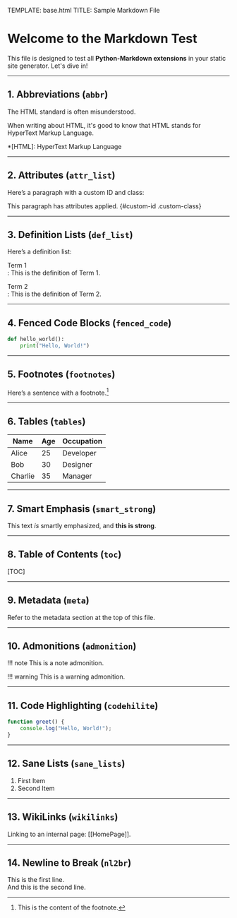 TEMPLATE: base.html
TITLE: Sample Markdown File

# Welcome to the Markdown Test

This file is designed to test all **Python-Markdown extensions** in your static site generator. Let's dive in!

---

## 1. Abbreviations (`abbr`)

The HTML standard is often misunderstood.

When writing about HTML, it's good to know that HTML stands for HyperText Markup Language.

*[HTML]: HyperText Markup Language

---

## 2. Attributes (`attr_list`)

Here’s a paragraph with a custom ID and class:

This paragraph has attributes applied. {#custom-id .custom-class}

---

## 3. Definition Lists (`def_list`)

Here’s a definition list:

Term 1  
: This is the definition of Term 1.

Term 2  
: This is the definition of Term 2.

---

## 4. Fenced Code Blocks (`fenced_code`)

```python
def hello_world():
    print("Hello, World!")
```

---

## 5. Footnotes (`footnotes`)

Here’s a sentence with a footnote.[^1]

[^1]: This is the content of the footnote.

---

## 6. Tables (`tables`)

| Name       | Age | Occupation  |
|------------|-----|-------------|
| Alice      | 25  | Developer   |
| Bob        | 30  | Designer    |
| Charlie    | 35  | Manager     |

---

## 7. Smart Emphasis (`smart_strong`)

This text *is* smartly emphasized, and **this is strong**.

---

## 8. Table of Contents (`toc`)

[TOC]

---

## 9. Metadata (`meta`)

Refer to the metadata section at the top of this file.

---

## 10. Admonitions (`admonition`)

!!! note
    This is a note admonition.

!!! warning
    This is a warning admonition.

---

## 11. Code Highlighting (`codehilite`)

```javascript
function greet() {
    console.log("Hello, World!");
}
```

---

## 12. Sane Lists (`sane_lists`)

1. First Item
2. Second Item

---

## 13. WikiLinks (`wikilinks`)

Linking to an internal page: [[HomePage]].

---

## 14. Newline to Break (`nl2br`)

This is the first line.  
And this is the second line.

